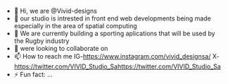 - 👋 Hi, we are @Vivid-designs
- 👀 our studio is intrested in front end web developments being made especially in the area of spatial computing 
- 🌱 We are currently building a sporting aplications that will be used by the Rugby industry 
- 💞️ were looking to collaborate on 
- 📫 How to reach me IG-https://www.instagram.com/vivid_designsa/
                      X-https://twitter.com/VIVID_Studio_Sahttps://twitter.com/VIVID_Studio_Sa
- ⚡ Fun fact: ...

